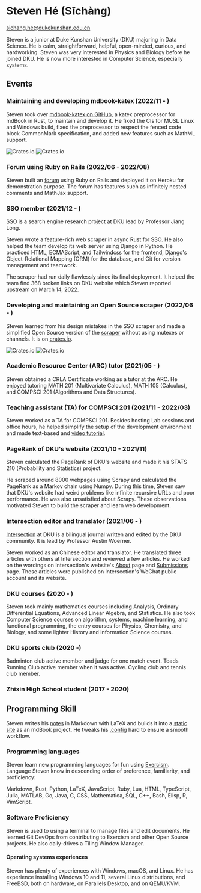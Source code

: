 # Steven Hé (Sīchàng)

[sichang.he@dukekunshan.edu.cn](sichang.he@dukekunshan.edu.cn)

Steven is a junior at Duke Kunshan University (DKU) majoring in Data Science.
He is calm, straightforward, helpful, open-minded, curious, and hardworking.
Steven was very interested in Physics and Biology before he joined DKU.
He is now more interested in Computer Science,
especially systems.

## Events

### Maintaining and developing mdbook-katex (2022/11 - )

Steven took over
[mdbook-katex on GitHub](https://github.com/lzanini/mdbook-katex),
a katex preprocessor for mdBook in Rust,
to maintain and develop it.
He fixed the CIs for MUSL Linux and Windows build,
fixed the preprocessor to respect the fenced code block CommonMark
specification,
and added new features such as MathML support.

![Crates.io](https://img.shields.io/crates/v/mdbook-katex)
![Crates.io](https://img.shields.io/crates/d/mdbook-katex)

### Forum using Ruby on Rails (2022/06 - 2022/08)

Steven built an [forum](https://github.com/SichangHe/forum)
using Ruby on Rails and deployed it on Heroku for demonstration purpose.
The forum has features such as infinitely nested comments and MathJax support.

### SSO member (2021/12 - )

SSO is a search engine research project at DKU lead by Professor Jiang Long.

Steven wrote a feature-rich web scraper in async Rust for SSO.
He also helped the team develop its web server using Django in Python.
He practiced HTML, ECMAScript, and Tailwindcss for the frontend,
Django's Object-Relational Mapping (ORM) for the database,
and Git for version management and teamwork.

The scraper had run daily flawlessly since its final deployment.
It helped the team find 368 broken links on DKU website which
Steven reported upstream on March 14, 2022.

### Developing and maintaining an Open Source scraper (2022/06 - )

Steven learned from his design mistakes in the SSO scraper and
made a simplified Open Source version of the
[scraper](https://github.com/SichangHe/scraper)
without using mutexes or channels.
It is on [crates.io](https://crates.io/crates/recursive_scraper).

![Crates.io](https://img.shields.io/crates/v/recursive_scraper)
![Crates.io](https://img.shields.io/crates/d/recursive_scraper)

### Academic Resource Center (ARC) tutor (2021/05 - )

Steven obtained a CRLA Certificate working as
a tutor at the ARC.
He enjoyed tutoring MATH 201 (Multivariate Calculus),
MATH 105 (Calculus), and COMPSCI 201
(Algorithms and Data Structures).

### Teaching assistant (TA) for COMPSCI 201 (2021/11 - 2022/03)

Steven worked as a TA for COMPSCI 201.
Besides hosting Lab sessions and office hours,
he helped simplify the setup of the development environment
and made text-based and
[video tutorial](https://www.youtube.com/watch?v=yiL-ULPBkvE&t=22s).

### PageRank of DKU's website (2021/10 - 2021/11)

Steven calculated the PageRank of DKU's website
and made it his STATS 210 (Probability and Statistics) project.

He scraped around 8000 webpages using Scrapy
and calculated the PageRank as a Markov chain using Numpy.
During this time,
Steven saw that DKU's website had weird problems like infinite recursive URLs
and poor performance.
He was also unsatisfied about Scrapy.
These observations motivated Steven to build the scraper
and learn web development.

### Intersection editor and translator (2021/06 - )

[Intersection](https://sites.duke.edu/intersections/)
at DKU is a bilingual journal written and edited by
the DKU community.
It is lead by Professor Austin Woerner.

Steven worked as an Chinese editor and translator.
He translated three articles with others at Intersection
and reviewed a few articles.
He worked on the wordings on Intersection's website's
[About](https://sites.duke.edu/intersections/about/) page
and [Submissions](https://sites.duke.edu/intersections/submissions-2/) page.
These articles were published on Intersection's WeChat public account
and its website.

### DKU courses (2020 - )

Steven took mainly mathematics courses including Analysis,
Ordinary Differential Equations,
Advanced Linear Algebra,
and Statistics.
He also took Computer Science courses on algorithm, systems,
machine learning, and functional programming,
the entry courses for Physics, Chemistry, and Biology,
and some lighter History and Information Science courses.

### DKU sports club (2020 -)

Badminton club active member and judge for one match event.
Toads Running Club active member when it was active.
Cycling club and tennis club member.

### Zhixin High School student (2017 - 2020)

## Programming Skill

Steven writes his [notes](https://github.com/SichangHe/notes)
in Markdown with LaTeX and builds it into a
[static site](https://sichanghe.github.io/notes) as an mdBook project.
He tweaks his [.config](https://github.com/SichangHe/.config)
hard to ensure a smooth workflow.

### Programming languages

Steven learn new programming languages for fun using
[Exercism](https://exercism.org/profiles/SichangHe).
Language Steven know in descending order of
preference, familiarity, and proficiency:

Markdown, Rust, Python, LaTeX, JavaScript, Ruby, Lua, HTML, TypeScript, Julia,
MATLAB, Go, Java, C, CSS, Mathematica, SQL, C++, Bash, Elisp, R, VimScript.

### Software Proficiency

Steven is used to using a terminal to manage files and edit documents.
He learned Git DevOps from contributing to
Exercism and other Open Source projects.
He also daily-drives a Tiling Window Manager.

#### Operating systems experiences

Steven has plenty of experiences with Windows, macOS, and Linux.
He has experience installing Windows 10 and 11,
several Linux distributions,
and FreeBSD,
both on hardware,
on Parallels Desktop,
and on QEMU/KVM.
